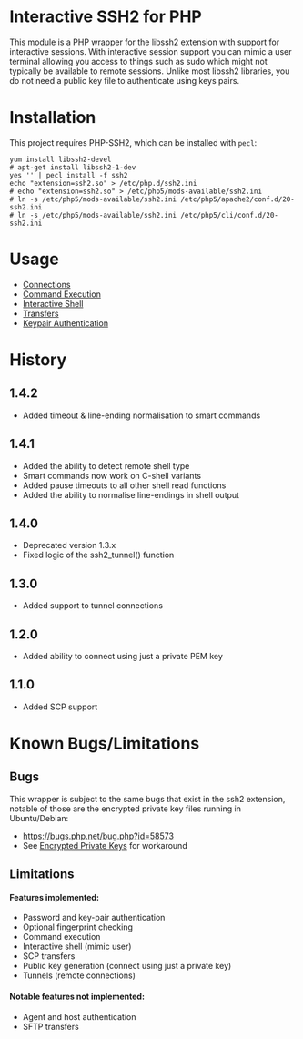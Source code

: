 Interactive SSH2 for PHP
========================
This module is a PHP wrapper for the libssh2 extension with support for interactive sessions. With interactive session
support you can mimic a user terminal allowing you access to things such as sudo which might not typically be available
to remote sessions. Unlike most libssh2 libraries, you do not need a public key file to authenticate using keys pairs.

Installation
============
This project requires PHP-SSH2, which can be installed with `pecl`:

    yum install libssh2-devel
    # apt-get install libssh2-1-dev
    yes '' | pecl install -f ssh2
    echo "extension=ssh2.so" > /etc/php.d/ssh2.ini
    # echo "extension=ssh2.so" > /etc/php5/mods-available/ssh2.ini
    # ln -s /etc/php5/mods-available/ssh2.ini /etc/php5/apache2/conf.d/20-ssh2.ini
    # ln -s /etc/php5/mods-available/ssh2.ini /etc/php5/cli/conf.d/20-ssh2.ini

Usage
=====
* [Connections](docs/Connections.md)
* [Command Execution](docs/ExecutionStream.md)
* [Interactive Shell](docs/Shell.md)
* [Transfers](docs/Transfers.md)
* [Keypair Authentication](docs/KeypairAuthentication.md)

History
=======
1.4.2
-----
* Added timeout & line-ending normalisation to smart commands

1.4.1
-----
* Added the ability to detect remote shell type
* Smart commands now work on C-shell variants
* Added pause timeouts to all other shell read functions
* Added the ability to normalise line-endings in shell output

1.4.0
-----
* Deprecated version 1.3.x
* Fixed logic of the ssh2_tunnel() function

1.3.0
-----
* Added support to tunnel connections

1.2.0
-----
* Added ability to connect using just a private PEM key

1.1.0
-----
* Added SCP support

Known Bugs/Limitations
======================
Bugs
----
This wrapper is subject to the same bugs that exist in the ssh2 extension, notable of those are the encrypted private
key files running in Ubuntu/Debian:

* https://bugs.php.net/bug.php?id=58573
* See [Encrypted Private Keys](docs/EncryptedPrivateKeys.md) for workaround

Limitations
-----------
#### Features implemented:

* Password and key-pair authentication
* Optional fingerprint checking
* Command execution
* Interactive shell (mimic user)
* SCP transfers
* Public key generation (connect using just a private key)
* Tunnels (remote connections)

#### Notable features not implemented:

* Agent and host authentication
* SFTP transfers
